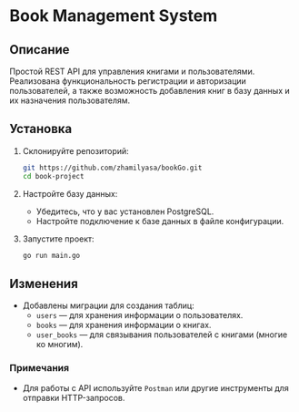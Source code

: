 # Book Management System

## Описание
Простой REST API для управления книгами и пользователями. Реализована функциональность регистрации и авторизации пользователей, а также возможность добавления книг в базу данных и их назначения пользователям.

## Установка
1. Склонируйте репозиторий:
    ```bash
    git https://github.com/zhamilyasa/bookGo.git
    cd book-project
    ```

2. Настройте базу данных:
    - Убедитесь, что у вас установлен PostgreSQL.
    - Настройте подключение к базе данных в файле конфигурации.

3. Запустите проект:
    ```bash
    go run main.go
    ```

## Изменения
- Добавлены миграции для создания таблиц:
    - `users` — для хранения информации о пользователях.
    - `books` — для хранения информации о книгах.
    - `user_books` — для связывания пользователей с книгами (многие ко многим).

### Примечания
- Для работы с API используйте `Postman` или другие инструменты для отправки HTTP-запросов.
